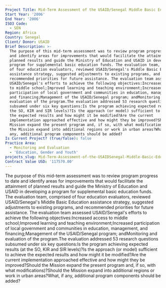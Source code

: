 ```yaml
---
Project Title: Mid-Term Assessment of the USAID/Senegal Middle Basic Education Program
Start Year: '2006'
End Year: '2006'
ISO3 Code:
  - SEN
Region: Africa
Country: Senegal
Client/ Donor: USAID
Brief Description: >-
  The purpose of this mid-term assessment was to review program progress to date
  and identify areas for improvements that would facilitate the attainment of
  planned results and guide the Ministry of Education and USAID in developing a
  program for supplemental basic education funds. The evaluation team, comprised
  of four education evaluators, reviewed USAID/Senegal's Middle Basic Education
  assistance strategy, suggested adjustments to existing programs, and
  recommended priorities for future assistance. The evaluation team assessed
  USAID/Senegal's efforts to achieve the following objectives:Increased access
  to middle school;Improved learning and teaching environment;Increased
  participation of local government and communities in education, management,
  and financing;Management of the USAID/Senegal program; andMonitoring and
  evaluation of the program.The evaluation addressed 53 research questions
  subsumed under six key questions:Is the program achieving expected results (at
  the SO, KIR and SIR levels)?Is the approach (or model) sufficient to achieve
  the expected results and how might it be modified?Are the current
  implementation approached effective and how might they be improved?Should the
  Mission expand the present program and, if so, with what modifications)?Should
  the Mission expand into additional regions or work in urban areas?What, if
  any, additional program components should be added?
Is Current Project? (true/false): false
Practice Area:
  - Monitoring and Evaluation
  - 'Education, Gender and Youth'
projects_slug: Mid-Term-Assessment-of-the-USAIDSenegal-Middle-Basic-Education-Program
Contract Value USD: '117570.00'
---
```

The purpose of this mid-term assessment was to review program progress to date and identify areas for improvements that would facilitate the attainment of planned results and guide the Ministry of Education and USAID in developing a program for supplemental basic education funds. The evaluation team, comprised of four education evaluators, reviewed USAID/Senegal's Middle Basic Education assistance strategy, suggested adjustments to existing programs, and recommended priorities for future assistance. The evaluation team assessed USAID/Senegal's efforts to achieve the following objectives:Increased access to middle school;Improved learning and teaching environment;Increased participation of local government and communities in education, management, and financing;Management of the USAID/Senegal program; andMonitoring and evaluation of the program.The evaluation addressed 53 research questions subsumed under six key questions:Is the program achieving expected results (at the SO, KIR and SIR levels)?Is the approach (or model) sufficient to achieve the expected results and how might it be modified?Are the current implementation approached effective and how might they be improved?Should the Mission expand the present program and, if so, with what modifications)?Should the Mission expand into additional regions or work in urban areas?What, if any, additional program components should be added?